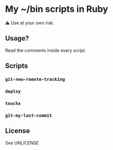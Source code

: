 My ~/bin scripts in Ruby
=========================

:warning: Use at your own risk.

Usage?
-------

Read the comments inside every script.

Scripts
--------

### `git-new-remote-tracking`

### `deploy`

### `touchx`

### `git-my-last-commit`

License
--------

See UNLICENSE
